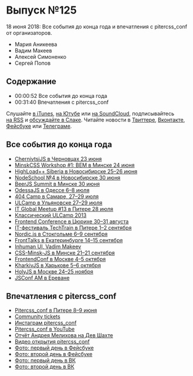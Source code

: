 # Выпуск №125

18 июня 2018: Все события до конца года и впечатления с pitercss_conf от организаторов.

- Мария Аникеева
- Вадим Макеев
- Алексей Симоненко
- Сергей Попов

## Содержание

- 00:00:52 Все события до конца года
- 00:31:40 Впечатления с pitercss_conf

Слушайте [в iTunes](https://itunes.apple.com/ru/podcast/veb-standarty/id1080500016), [на Ютубе](https://www.youtube.com/playlist?list=PLMBnwIwFEFHcwuevhsNXkFTcadeX5R1Go) или [на SoundCloud](https://soundcloud.com/web-standards), подписывайтесь [на RSS](https://web-standards.ru/podcast/feed/) и [обсуждайте в Слаке](http://slack.web-standards.ru/). Читайте новости в [Твиттере](https://twitter.com/webstandards_ru), [Вконтакте](https://vk.com/webstandards_ru), [Фейсбуке](https://www.facebook.com/webstandardsru) или [Телеграме](https://t.me/webstandards_ru).

## Все события до конца года

- [ChernivtsiJS в Черновцах 23 июня](https://chernivtsi.js.org/)
- [MinskCSS Workshop #1: BEM в Минске 24 июня](https://www.facebook.com/events/1948882512088707/)
- [HighLoad++ Siberia в Новосибирске 25–26 июня](http://www.highload.ru/siberia/2018/)
- [NodeSchool №4 в Новосибирске 30 июня](https://www.meetup.com/nodeschool_nsk/events/251039023/)
- [BeerJS Summit в Минске 30 июня](https://www.facebook.com/events/174232359959486/)
- [OdessaJS в Одессе 6–8 июля](http://odessajs.org/)
- [404 Camp в Самаре, 27–29 июля](http://www.404camp.ru)
- [ULCamp в Ульяновске 27–29 июля](https://2018.ulcamp.ru/)
- [IT Global Meetup #13 в Питере 28 июля](http://piter-united.ru/)
- [Классический ULCamp 2013](https://www.instagram.com/p/b_O2kyszvq/)
- [Frontend Conference в Цюрихе 30–31 августа](https://www.frontendconf.ch/)
- [IT-фестиваль TechTrain в Питере 1–2 сентября](https://techtrain.ru)
- [Nordic.js в Стокгольме 6–9 сентября](http://nordicjs.com/)
- [FrontTalks в Екатеринбурге 14–15 сентября](http://fronttalks.ru/)
- [Inhuman UI, Vadim Makeev](https://youtu.be/1N4t4xpXhmA)
- [CSS-Minsk-JS в Минске 21–21 сентября](http://css-minsk-js.by/)
- [FrontendConf в Москве 4–5 октября](http://frontendconf.ru/moscow/2018)
- [KharkivJS в Харькове 5–6 октября](https://kharkivjs.org/)
- [HolyJS в Москве 24–25 ноября](https://holyjs-moscow.ru/)
- [JSConf AM в Ереване](https://jsconf.am/)

## Впечатления с pitercss_conf

- [Pitercss_conf в Питере 8–9 июня](https://pitercss.com/)
- [Community tickets](https://pitercss.com/community)
- [Инстаграм pitercss_conf](https://www.instagram.com/pitercss_conf/)
- [Pitercss_conf в YouTube](https://www.youtube.com/channel/UCtPAnbDiup_1jWSDNBu_zVw)
- [Отчёт Андрея Мелихова на Дев Шахте](https://youtu.be/r3km4QP4v0Y)
- [Видео открытия pitercss_conf](https://youtu.be/rXGHz1bu-PA)
- [Фото: первый день в Фейсбуке](https://www.facebook.com/media/set/?set=a.609420032769836)
- [Фото: второй день в Фейсбуке](https://www.facebook.com/media/set/?set=a.610076079370898)
- [Фото: первый день в ВК](https://vk.com/album-161554363_253331504)
- [Фото: второй день в ВК](https://vk.com/album-161554363_256518725)
